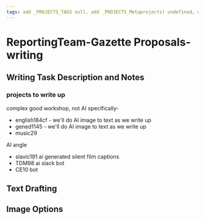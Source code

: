 ```yaml
---
tags: add _PROJECTS_TAGS null, add _PROJECTS_Metaprojects) undefined, writing
---
```

# ReportingTeam-Gazette Proposals-writing

## Writing Task Description and Notes

### projects to write up
complex good workshop, not AI specifically-
* english184cf - we'll do AI image to text as we write up
* gened1145 - we'll do AI image to text as we write up
* music29


AI angle
* slavic191 ai generated silent film captions
* TDM98 ai slack bot
* CE10 bot



## Text Drafting

## Image Options

